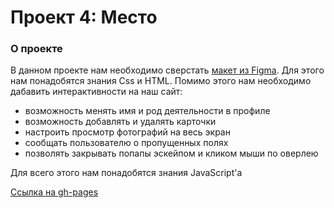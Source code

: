 # Проект 4: Место

### О проекте

В данном проекте нам необходимо сверстать [макет из Figma](https://www.figma.com/file/XNaGNEZD5NEjeyJzAT4gMb/JavaScript.-Sprint-6?node-id=0%3A1&viewport=475%2C-1006%2C0.5613868236541748). Для этого нам понадобятся знания 
Css и HTML. Помимо этого нам необходимо дабавить интерактивности на наш сайт:

* возможность менять имя и род деятельности в профиле
* возможность добавлять и удалять карточки
* настроить просмотр фотографий на весь экран
* сообщать пользователю о пропущенных полях
* позволять закрывать попапы эскейпом и кликом мыши по оверлею

Для всего этого нам понадобятся знания JavaScript'а

[Ссылка на gh-pages](https://goncharenkogeorgy.github.io/mesto/)
